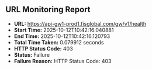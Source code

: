 ## URL Monitoring Report

- **URL:** https://api-gw1-prod1.fisglobal.com/gw/v1/health
- **Start Time:** 2025-10-12T10:42:16.040881
- **End Time:** 2025-10-12T10:42:16.120793
- **Total Time Taken:** 0.079912 seconds
- **HTTP Status Code:** 403
- **Status:** Failure
- **Failure Reason:** HTTP Status Code: 403
